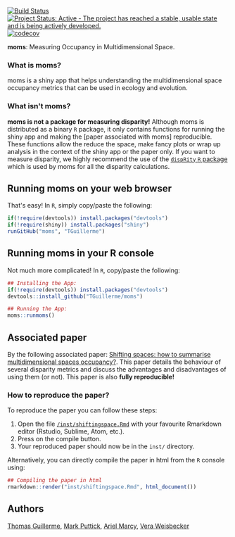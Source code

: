 [![Build Status](https://travis-ci.org/TGuillerme/moms.svg?branch=master)](https://travis-ci.org/TGuillerme/moms)
[![Project Status: Active - The project has reached a stable, usable state and is being actively developed.](http://www.repostatus.org/badges/latest/active.svg)](http://www.repostatus.org/#active)
[![codecov](https://codecov.io/gh/TGuillerme/moms/branch/master/graph/badge.svg)](https://codecov.io/gh/TGuillerme/moms)
<!-- [![DOI](https://zenodo.org/badge/84838115.svg)](https://zenodo.org/badge/latestdoi/84838115)
 -->

**moms**: Measuring Occupancy in Multidimensional Space.

<!-- <a href="https://figshare.com/articles/Guillerme_Evolution2017_pdf/5140222"><img src="http://tguillerme.github.io/images/logo-FS.png" height="15" widht="15"/></a> 
Check out the [presentation](https://figshare.com/articles/Guillerme_Evolution2017_pdf/5140222). --> 
### What is moms?
moms is a shiny app that helps understanding the multidimensional space occupancy metrics that can be used in ecology and evolution.

### What isn't moms?
**moms is not a package for measuring disparity!** 
Although moms is distributed as a binary `R` package, it only contains functions for running the shiny app and making the [paper associated with moms] reproducible.
These functions allow the reduce the space, make fancy plots or wrap up analysis in the context of the shiny app or the paper only.
If you want to measure disparity, we highly recommend the use of the [`dispRity` `R` package](https://github.com/TGuillerme/dispRity) which is used by moms for all the disparity calculations.

## Running moms on your web browser
That's easy! In `R`, simply copy/paste the following:
```r
if(!require(devtools)) install.packages("devtools")
if(!require(shiny)) install.packages("shiny")
runGitHub("moms", "TGuillerme")
```
<!-- Upload the whole thing on shiny servers -->

## Running moms in your R console
Not much more complicated! In `R`, copy/paste the following:
```r
## Installing the App:
if(!require(devtools)) install.packages("devtools")
devtools::install_github("TGuillerme/moms")

## Running the App:
moms::runmoms()
```

<!-- Check out the package [vignette](https://tguillerme.github.io/moms.html) for (many) more details on the GUI possibilities. -->


## Associated paper

By the following associated paper: [Shifting spaces: how to summarise multidimensional spaces occupancy?]().
This paper details the behaviour of several disparity metrics and discuss the advantages and disadvantages of using them (or not).
This paper is also **fully reproducible!**

### How to reproduce the paper?

To reproduce the paper you can follow these steps:

 1. Open the file [`/inst/shiftingspace.Rmd`](https://github.com/TGuillerme/moms/blob/master/inst/shiftingspace.Rmd) with your favourite Rmarkdown editor (Rstudio, Sublime, Atom, etc.).
 2. Press on the compile button.
 3. Your reproduced paper should now be in the `inst/` directory.

Alternatively, you can directly compile the paper in html from the `R` console using:

```r
## Compiling the paper in html
rmarkdown::render("inst/shiftingspace.Rmd", html_document())
```

Authors
-------
[Thomas Guillerme](http://tguillerme.github.io), [Mark Puttick](https://puttickbiology.wordpress.com/), [Ariel Marcy](https://github.com/miracleray), [Vera Weisbecker](http://weisbeckerlab.com.au/)


<!-- Citations
-------
If you are using this package, please cite both the published description of this algorithm:

* Guillerme T, Puttick M, Weisbecker V. (**2018**) Shifting spaces: how to summarise multidimensional spaces occupancy?. *Methods in Ecology and Evolution*. [doi:]()

And the DOI of this package:

 * Guillerme T, Puttick M, Weisbecker V. (**2018**). moms: Measuring Occupacy in Multidimensional Spaces. *Zenodo*. [doi:10.5281/zenodo.1484656](http://doi.org/10.5281/zenodo.1484656)
 -->

